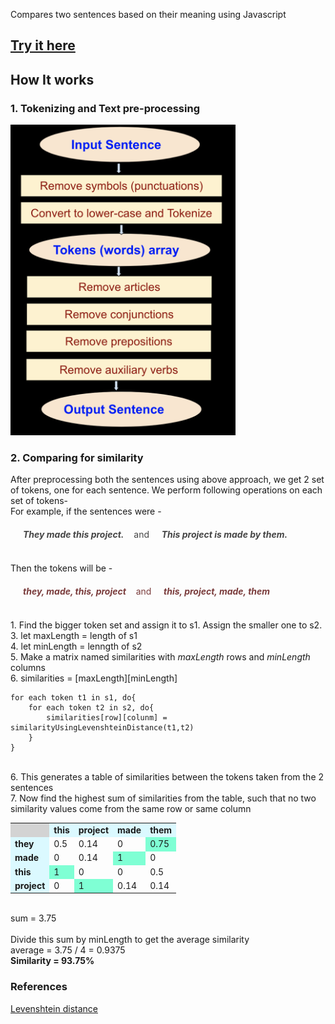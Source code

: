 Compares two sentences based on their meaning using Javascript

## <a target="_blank" href='https://abhinandan-kushwaha.github.io/sentence-comparison-based-on-meaning/'>Try it here</a>

## How It works

### 1. Tokenizing and Text pre-processing

<img src='./assets/sentencePreProcessing.png' alt='' width='360px'/>

### 2. Comparing for similarity

After preprocessing both the sentences using above approach, we get 2 set of tokens, one for each sentence. We perform following operations on each set of tokens-<br/>
For example, if the sentences were -
<p style="margin:20px;color: #454545;">
    <b><i>They made this project.</i></b>&nbsp; &nbsp; and &nbsp; &nbsp; <b><i>This project is made by them.</i></b> <br/>
</p>
<br/>
Then the tokens will be -
<p style="margin:20px;color: #7a3c3c;">
    <b><i>they, made, this, project</i></b>&nbsp; &nbsp; and &nbsp; &nbsp; <b><i>this, project, made, them</i></b> <br/>
</p>

<br/>
1. Find the bigger token set and assign it to s1. Assign the smaller one to s2. <br/> 
3. let maxLength = length of s1<br/>
4. let minLength = lenngth of s2 <br/>
5. Make a matrix named similarities with <i>maxLength</i> rows and <i>minLength</i> columns <br/>
6. similarities = [maxLength][minLength] <br/>

```
for each token t1 in s1, do{
    for each token t2 in s2, do{
        similarities[row][colunm] = similarityUsingLevenshteinDistance(t1,t2)
    }
}
```
<br/>
6. This generates a table of similarities between the tokens taken from the 2 sentences<br>
7. Now find the highest sum of similarities from the table, such that no two similarity values come from the same row or same column<br/>
<table>
    <tr>
        <td style="background-color: lightgray;"></td>
        <td style="background-color: rgb(219, 249, 255); font-weight: bold;">this</td>
        <td style="background-color: rgb(219, 249, 255); font-weight: bold;">project</td>
        <td style="background-color: rgb(219, 249, 255); font-weight: bold;">made</td>
        <td style="background-color: rgb(219, 249, 255); font-weight: bold;">them</td>
    </tr>
    <tr>
        <td style="background-color: rgb(219, 249, 255); font-weight: bold;">they</td>
        <td>0.5</td>
        <td>0.14</td>
        <td>0</td>
        <td style="background-color: aquamarine;">0.75</td>
    </tr>
    <tr><td style="background-color: rgb(219, 249, 255); font-weight: bold;">made</td>
        <td>0</td>
        <td>0.14</td>
        <td style="background-color: aquamarine;">1</td>
        <td>0</td>
    </tr>
    <tr>
        <td style="background-color: rgb(219, 249, 255); font-weight: bold;">this</td>
        <td style="background-color: aquamarine;">1</td>
        <td>0</td>
        <td>0</td>
        <td>0.5</td>
    </tr>
    <tr><td style="background-color: rgb(219, 249, 255); font-weight: bold;">project</td>
        <td>0</td>
        <td style="background-color: aquamarine;">1</td>
        <td>0.14</td>
        <td>0.14</td>
    </tr>
</table>
<br/>
sum = 3.75
<br/>
<br/>
Divide this sum by minLength to get the average similarity
<br/>
average = 3.75 / 4 = 0.9375<br/>
<b>Similarity = 93.75%</b>

### References
<a target="_blank" href='https://en.wikipedia.org/wiki/Levenshtein_distance'>Levenshtein distance</a>
